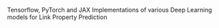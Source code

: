 Tensorflow, PyTorch and JAX Implementations of various Deep Learning models for Link Property Prediction
